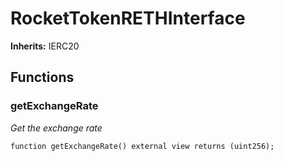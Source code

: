 # RocketTokenRETHInterface

**Inherits:** IERC20

## Functions

### getExchangeRate

_Get the exchange rate_

```solidity
function getExchangeRate() external view returns (uint256);
```
